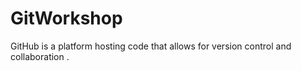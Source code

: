 # GitWorkshop
GitHub is a platform hosting code that allows for version control and collaboration .
